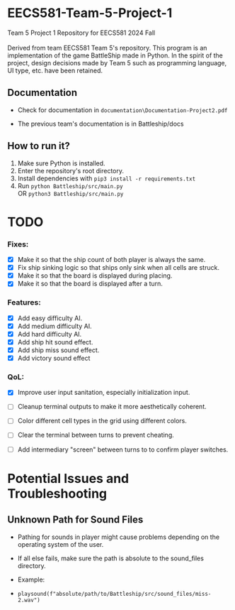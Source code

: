 # EECS581-Team-5-Project-1
Team 5 Project 1 Repository for EECS581 2024 Fall \
\
Derived from team EECS581 Team 5's repository. This program is an implementation
of the game BattleShip made in Python. In the spirit of the project, design decisions
made by Team 5 such as  programming language, UI type, etc. have been retained.

## Documentation
- Check for documentation in `documentation\Documentation-Project2.pdf`

- The previous team's documentation is in Battleship/docs

## How to run it?
1) Make sure Python is installed.
2) Enter the repository's root directory.
3) Install dependencies with `pip3 install -r requirements.txt`
4) Run `python Battleship/src/main.py` \
   OR `python3 Battleship/src/main.py`


# TODO
### Fixes:
- [x] Make it so that the ship count of both player is always the same.
- [x] Fix ship sinking logic so that ships only sink when all cells are struck.
- [x] Make it so that the board is displayed during placing.
- [x] Make it so that the board is displayed after a turn.

### Features:
- [x] Add easy difficulty AI.
- [x] Add medium difficulty AI.
- [x] Add hard difficulty AI.
- [x] Add ship hit sound effect.
- [x] Add ship miss sound effect.
- [x] Add victory sound effect

### QoL:
- [x] Improve user input sanitation, especially initialization input.
- [ ] Cleanup terminal outputs to make it more aesthetically coherent.
- [ ] Color different cell types in the grid using different colors.
- [ ] Clear the terminal between turns to prevent cheating.
- [ ] Add intermediary "screen" between turns to to confirm player switches.


# Potential Issues and Troubleshooting
## Unknown Path for Sound Files 
- Pathing for sounds in player might cause problems depending on the operating system of the user. 
- If all else fails, make sure the path is absolute to the sound_files directory. 

- Example:

- `
playsound(f"absolute/path/to/Battleship/src/sound_files/miss-2.wav")
`
